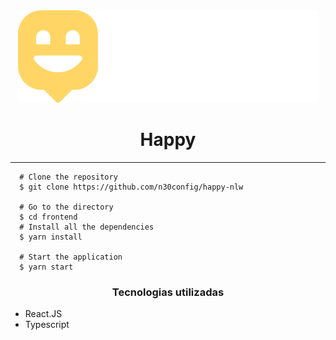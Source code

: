 </header>
  <div align="center" ><img src="./frontend/src/images/Logo.svg" alt="logo" /></div>
  <h1 align="center"> Happy </h1>
  </p>
  <hr/>
</header>
<main>

      # Clone the repository
      $ git clone https://github.com/n30config/happy-nlw

      # Go to the directory
      $ cd frontend
      # Install all the dependencies
      $ yarn install

      # Start the application
      $ yarn start

  </div>
  <div id="tecnologias">
    <h3 align="center">Tecnologias utilizadas</h3>
    <ul>
      <li>React.JS</li>
      <li>Typescript</li>
    </ul>
  </div>
  

